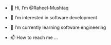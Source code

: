 - 👋 Hi, I’m @Raheel-Mushtaq
- 👀 I’m interested in software development
- 🌱 I’m currently learning software engineering

- 📫 How to reach me ...

<!---
Raheel-Mushtaq/Raheel-Mushtaq is a ✨ special ✨ repository because its `README.md` (this file) appears on your GitHub profile.
You can click the Preview link to take a look at your changes.
--->
